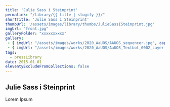 ```yaml
---
title: 'Julie Sass i Steinprint'
permalink: "/library/{{ title | slugify }}/"
shortTitle: 'Julie Sass i Steinprint'
thumbUrl: '/assets/images/library/thumbs/JulieSassISteinprint.jpg'
imgUrl: "front.jpg"
galleryFolder: "xxxxxxxxxx"
gallery:
 - { imgUrl: "/assets/images/works/2020_AaUOS/AAUOS_sequencer.jpg", caption: "" }
 - { imgUrl: "/assets/images/works/2020_AaUOS/AaUOS_Textbot_0002_Layer-20.jpg", caption: "" }
tags:
  - pressLibrary
date: 2015-01-01
eleventyExcludeFromCollections: false
---
```



<h2>Julie Sass i Steinprint</h2>
<p>Lorem Ipsum</p>
